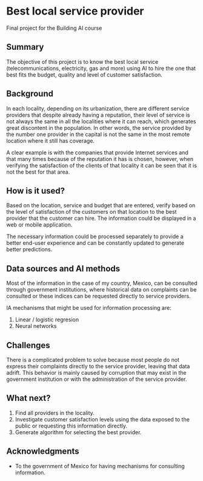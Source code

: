 # Best local service provider

Final project for the Building AI course

## Summary

The objective of this project is to know the best local service (telecommunications, electricity, gas and more) using AI to hire the one that best fits the budget, quality and level of customer satisfaction.


## Background

In each locality, depending on its urbanization, there are different service providers that despite already having a reputation, their level of service is not always the same in all the localities where it can reach, which generates great discontent in the population. In other words, the service provided by the number one provider in the capital is not the same in the most remote location where it still has coverage.

A clear example is with the companies that provide Internet services and that many times because of the reputation it has is chosen, however, when verifying the satisfaction of the clients of that locality it can be seen that it is not the best for that area.

## How is it used?

Based on the location, service and budget that are entered, verify based on the level of satisfaction of the customers on that location to the best provider that the customer can hire. The information could be displayed in a web or mobile application.

The necessary information could be processed separately to provide a better end-user experience and can be constantly updated to generate better predictions.

## Data sources and AI methods

Most of the information in the case of my country, Mexico, can be consulted through government institutions, where historical data on complaints can be consulted or these indices can be requested directly to service providers.

IA mechanisms that might be used for information processing are:

1. Linear / logistic regresion
2. Neural networks

## Challenges

There is a complicated problem to solve because most people do not express their complaints directly to the service provider, leaving that data adrift. This behavior is mainly caused by corruption that may exist in the government institution or with the administration of the service provider.

## What next?

1. Find all providers in the locality.
2. Investigate customer satisfaction levels using the data exposed to the public or requesting this information directly.
3. Generate algorithm for selecting the best provider.


## Acknowledgments

* To the government of Mexico for having mechanisms for consulting information.
